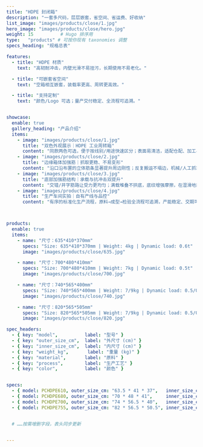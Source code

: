 ```yaml
---
title: "HDPE 封闭箱"
description: "一套多尺码，层层嵌套，省空间、省运费、好收纳"
list_image: "images/products/close/1.jpg"
hero_image: "images/products/close/hero.jpg"
weight: 15          # Hugo 排序用
type:   "products" # 可按你现有 taxonomies 调整
specs_heading: "规格总表"

features:
  - title: "HDPE 材质"
    text: "高韧耐冲击，内壁光滑不易挂污，长期使用不易老化。"

  - title: "可嵌套省空间"
    text: "空箱相互嵌套，装载率更高、周转更高效。"

  - title: "支持定制"
    text: "颜色/Logo 可选；量产交付稳定、全流程可追溯。"


showcase:
  enable: true
  gallery_heading: "产品介绍"
  items:
    - image: "images/products/close/1.jpg"
      title: "双色外观展示｜HDPE 工业周转箱"
      content: "同款两色可选，便于按线别/用途快速区分；表面易清洁，适配仓配、加工与分拣等多种场景。"
    - image: "images/products/close/2.jpg"
      title: "边缘箱体加强筋｜抓取更稳、不易变形"
      content: "沿口沿布置的立体筋条显著提升周边刚性；反复搬运不塌边，机械/人工抓取更受力。"
    - image: "images/products/close/3.jpg"
      title: "底部加强筋结构｜承载与抗冲击双提升"
      content: "交错/井字筋路让受力更均匀；满载堆叠不拱底，底纹增强摩擦，在湿滑地面更稳。"
    - image: "images/products/close/4.jpg"
      title: "生产车间实拍｜自有产线与品控"
      content: "有序的标准化生产流程，原料→成型→检验全流程可追溯，产能稳定、交期可控。"



products:
  enable: true
  items:
    - name: "尺寸：635*410*370mm"
      specs: "Size: 635*410*370mm | Weight: 4kg | Dynamic load: 0.6t"
      image: "images/products/close/635.jpg"

    - name: "尺寸：700*480*410mm"
      specs: "Size: 700*480*410mm | Weight: 7kg | Dynamic load: 0.5t"
      image: "images/products/close/700.jpg"

    - name: "尺寸：740*565*400mm"
      specs: "Size: 740*565*400mm | Weight: 7/9kg | Dynamic load: 0.5/0.7t"
      image: "images/products/close/740.jpg"

    - name: "尺寸：820*565*505mm"
      specs: "Size: 820*565*505mm | Weight: 7/9kg | Dynamic load: 0.5/0.7t"
      image: "images/products/close/820.jpg"

spec_headers:
  - { key: "model",          label: "型号" }
  - { key: "outer_size_cm",  label: "外尺寸 (cm)" }   
  - { key: "inner_size_cm",  label: "内尺寸 (cm)" }   
  - { key: "weight_kg",       label: "重量 (kg)" }
  - { key: "material",       label: "原料" }
  - { key: "process",        label: "生产工艺" }
  - { key: "color",          label: "颜色" }


specs:
  - { model: PCHDPE610, outer_size_cm: "63.5 * 41 * 37",   inner_size_cm: "57 * 37 * 35.5",  weight_kg: 2.95, material: HDPE, process: 注塑, color: "蓝色/白色" }
  - { model: PCHDPE680, outer_size_cm: "70 * 48 * 41",     inner_size_cm: "62.5 * 43.5 * 39.5", weight_kg: 3.75, material: HDPE, process: 注塑, color: "蓝色/白色" }
  - { model: PCHDPE700, outer_size_cm: "74 * 56.5 * 40",   inner_size_cm: "66 * 52 * 38.5",  weight_kg: 4.35, material: HDPE, process: 注塑, color: "蓝色/白色" }
  - { model: PCHDPE755, outer_size_cm: "82 * 56.5 * 50.5", inner_size_cm: "75.5 * 52.5 * 49", weight_kg: 6.25, material: HDPE, process: 注塑, color: "蓝色/白色" }


  # ……按需增删字段，表头同步更新


---
```

